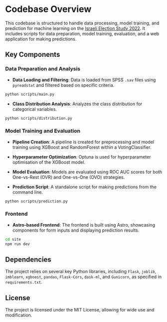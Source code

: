 # Codebase Overview

This codebase is structured to handle data processing, model training, and prediction for machine learning on the [Israeli Election Study 2022](https://socsci4.tau.ac.il/mu2/ines/). It includes scripts for data preparation, model training, evaluation, and a web application for making predictions.

## Key Components

### Data Preparation and Analysis

-   **Data Loading and Filtering**: Data is loaded from SPSS `.sav` files using `pyreadstat` and filtered based on specific criteria.

```bash
python scripts/main.py
```

-   **Class Distribution Analysis**: Analyzes the class distribution for categorical variables.

```bash
python scripts/distribution.py
```

### Model Training and Evaluation

-   **Pipeline Creation**: A pipeline is created for preprocessing and model training using XGBoost and RandomForest within a VotingClassifier.

-   **Hyperparameter Optimization**: Optuna is used for hyperparameter optimisation of the XGBoost model.

-   **Model Evaluation**: Models are evaluated using ROC AUC scores for both One-vs-Rest (OVR) and One-vs-One (OVO) strategies.

-   **Prediction Script**: A standalone script for making predictions from the command line.

```bash
python scripts/prediction.py
```

### Frontend

-   **Astro-based Frontend**: The frontend is built using Astro, showcasing components for form inputs and displaying prediction results.

```bash
cd site
npm run dev
```

## Dependencies

The project relies on several key Python libraries, including `Flask`, `joblib`, `imblearn`, `xgboost`, `pandas`, `Flask-Cors`, `dask-ml`, and `Gunicorn`, as specified in `requirements.txt`.

## License

The project is licensed under the MIT License, allowing for wide use and modification.
